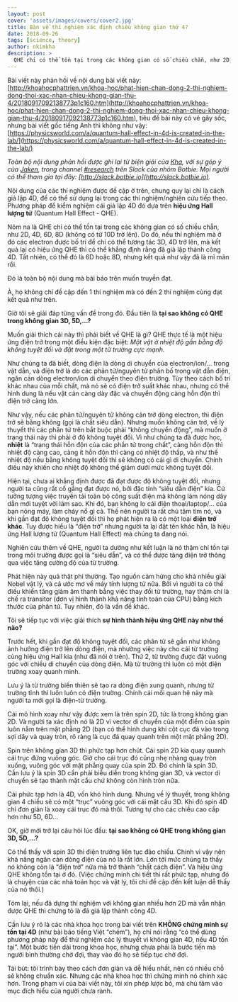 ```yaml
---
layout: post
cover: 'assets/images/covers/cover2.jpg'
title: Bàn về thí nghiệm xác định chiều không gian thứ 4?
date: 2018-09-26
tags: [science, theory]
author: nkimkha
description: >
  QHE chỉ có thể tồn tại trong các không gian có số chiều chẵn, như 2D, 4D, 6D, 8D (không có từ 10D trở lên). Do đó, nếu thí nghiệm mà ở đó các electron được bố trí để chỉ có thể tương tác 3D, 4D trở lên, mà kết quả lại có hiệu ứng QHE thì có thể khẳng định rằng đã giả lập thành công 4D. Tất nhiên, có thể đó là 6D hoặc 8D, nhưng kết quả như vậy đã là mĩ mãn rồi.
---
```


Bài viết này phản hồi về nội dung bài viết này: [http://khoahocphattrien.vn/khoa-hoc/phat-hien-chan-dong-2-thi-nghiem-dong-thoi-xac-nhan-chieu-khong-gian-thu-4/20180917092138773p1c160.htm](http://khoahocphattrien.vn/khoa-hoc/phat-hien-chan-dong-2-thi-nghiem-dong-thoi-xac-nhan-chieu-khong-gian-thu-4/20180917092138773p1c160.htm), tiêu đề bài này có vẻ gây sốc, nhưng bài viết gốc tiếng Anh thì không như vậy: [https://physicsworld.com/a/quantum-hall-effect-in-4d-is-created-in-the-lab/](https://physicsworld.com/a/quantum-hall-effect-in-4d-is-created-in-the-lab/)

_Toàn bộ nội dung phản hồi được ghi lại từ biện giải của [Kha](https://blog.botbie.io/author/nkimkha), với sự góp ý của [Jaken](https://blog.botbie.io/author/jaken), trong channel [#research](https://botbie.slack.com/messages/CCYFN5D2T/) trên Slack của nhóm Botbie. Mọi người có thể tham gia tại đây: [http://slack.botbie.io](http://slack.botbie.io)._

Nội dung của các thí nghiệm được đề cập ở trên, chung quy lại chỉ là cách giả lập 4D, để có thể sử dụng lại trong các thí nghiệm/nghiên cứu tiếp theo. Phương pháp để kiểm nghiệm cái giả lập 4D đó dựa trên **hiệu ứng Hall lượng tử** (Quantum Hall Effect - QHE).

Nôm na là QHE chỉ có thể tồn tại trong các không gian có số chiều chẵn, như 2D, 4D, 6D, 8D (không có từ 10D trở lên). Do đó, nếu thí nghiệm mà ở đó các electron được bố trí để chỉ có thể tương tác 3D, 4D trở lên, mà kết quả lại có hiệu ứng QHE thì có thể khẳng định rằng đã giả lập thành công 4D. Tất nhiên, có thể đó là 6D hoặc 8D, nhưng kết quả như vậy đã là mĩ mãn rồi.

Đó là toàn bộ nội dung mà bài báo trên muốn truyền đạt.

À, họ không chỉ đề cập đến 1 thí nghiệm mà có đến 2 thí nghiệm cùng đạt kết quả như trên.

Giờ tôi sẽ giải đáp từng vấn đề trong đó. Đầu tiên là **tại sao không có QHE trong không gian 3D, 5D,...?**

Muốn giải thích cái này thì phải biết về QHE là gì? QHE thực tế là một hiệu ứng điện trở trong một điều kiện đặc biệt: _Một vật ở nhiệt độ gần bằng độ không tuyệt đối và đặt trong một từ trường cực mạnh._

Như chúng ta đã biết, dòng điện là dòng di chuyển của electron/ion/... trong vật dẫn, và điện trở là do các phân tử/nguyên tử phân bố trong vật dẫn điện, ngăn cản dòng electron/ion di chuyển theo điện trường. Tùy theo cách bố trí khác nhau của mỗi chất, mà nó sẽ có điện trở suất khác nhau, nhưng có thể hình dung là nếu vật cản càng dày đặc và chuyển động càng hỗn độn thì điện trở càng lớn.

Như vậy, nếu các phân tử/nguyên tử không cản trở dòng electron, thì điện trở sẽ bằng không (gọi là chất siêu dẫn). Nhưng muốn không cản trở, về lý thuyết thì các phân tử trên bắt buộc phải “không chuyển động”, mà muốn ở trạng thái này thì phải ở độ không tuyệt đối. Vì như chúng ta đã được học, **nhiệt** là “trạng thái hỗn độn của các phần tử trong chất”, càng hỗn độn thì nhiệt độ càng cao, càng ít hỗn độn thì càng có nhiệt độ thấp, và như thế nhiệt độ nếu bằng không tuyệt đối thì sẽ không có cái gì di chuyển. Chính điều này khiến cho nhiệt độ không thể giảm dưới mức không tuyệt đối.

Hiện tại, chưa ai khẳng định được đã đạt được độ không tuyệt đối, nhưng người ta cũng rất cố gắng đạt được nó, bởi đặc tính “siêu dẫn điện” kia. Cứ tưởng tượng việc truyền tải toàn bộ công suất điện mà không làm nóng dây dẫn mới tuyệt vời làm sao. Khi đó, bạn không lo cái điện thoại/laptop/... của bạn nóng máy, làm cháy nổ gì cả. Thế nên người ta rất chú tâm tìm nó, và khi gần đạt độ không tuyệt đối thì họ phát hiện ra là có một loại **điện trở khác**. Tuy được hiểu là “điện trở” nhưng người ta lại đặt tên khác hẳn, là hiệu ứng Hall lượng tử (Quantum Hall Effect) mà chúng ta đang nói.

Nghiên cứu thêm về QHE, người ta dường như kết luận là nó thậm chí tồn tại trong môi trường được gọi là “siêu dẫn”, và có thể được tăng điện trở thông qua việc tăng cường độ của từ trường.

Phát hiện này quả thật phi thường. Tạo nguồn cảm hứng cho khá nhiều giải Nobel vật lý, và cả ước mơ về máy tính lượng tử nữa. Bởi vì người ta có thể điều khiển tăng giảm âm thanh bằng việc thay đổi từ trường, hay thậm chí là chế ra transitor (đơn vị hình thành khả năng tính toán của CPU) bằng kích thước của phân tử. Tuy nhiên, đó là vấn đề khác.

Tôi sẽ tiếp tục với việc giải thích **sự hình thành hiệu ứng QHE này như thế nào?**

Trước hết, khi gần đạt độ không tuyệt đối, các phân tử sẽ gần như không ảnh hưởng điện trở lên dòng điện, mà nhường việc này cho cái từ trường cùng hiệu ứng Hall kia (như đã nói ở trên). Thứ 2, từ trường được đặt vuông góc với chiều di chuyển của dòng điện. Mà từ trường thì luôn có một điện trường xoay quanh mình.

Lưu ý là từ trường biến thiên sẽ tạo ra dòng điện xung quanh, nhưng từ trường tĩnh thì luôn luôn có điện trường. Chính cái mối quan hệ này mà người ta mới gọi là điện-từ trường.

Cái mô hình xoay như vậy được xem là trên spin 2D, tức là trong không gian 2D. Và người ta xác định nó là 2D vì vector di chuyển của một điểm của spin luôn nằm trên mặt phẳng 2D (bạn có thể hình dung khi cột cục đá vào trong sợi dây và quay tròn, rõ ràng là cục đá quay quanh trên một mặt phẳng 2D).

Spin trên không gian 3D thì phức tạp hơn chút. Cái spin 2D kia quay quanh cái trục đứng vuông góc. Giờ cho cái trục đó cũng nhẹ nhàng quay tròn xuống, vuông góc với mặt phẳng quay của spin 2D. Đó chính là spin 3D. Cần lưu ý là spin 3D cần phải biểu diễn trong không gian 3D, và vector di chuyển sẽ tạo thành mặt cầu chứ không còn hình tròn nữa.

Cái phức tạp hơn là 4D, vốn khó hình dung. Nhưng về lý thuyết, trong không gian 4 chiều sẽ có một “trục” vuông góc với cái mặt cầu 3D. Khi đó spin 4D chỉ đơn giản là xoay cái trục đó mà thôi. Tương tự cho các chiều cao cấp hơn như 5D, 6D...

OK, giờ mới trở lại câu hỏi lúc đầu: **tại sao không có QHE trong không gian 3D, 5D,...?**

Có thể thấy với spin 3D thì điện trường liên tục đảo chiều. Chính vì vậy nên khả năng ngăn cản dòng điện của nó là rất lớn. Lớn tới mức chúng ta thấy nó không còn là “điện trở” nữa mà trở thành “chất cách điện”. Và hiệu ứng QHE không tồn tại ở đó. (Việc chứng minh chi tiết thì rất phức tạp, nhưng đó là chuyện của các nhà toán học và vật lý, tôi chỉ đề cập đến kết luận dễ thấy của nó thôi.)

Tóm lại, nếu đã dựng thí nghiệm với không gian nhiều hơn 2D mà vẫn nhận được QHE thì chứng tỏ là đã giả lập thành công 4D.

Cần lưu ý rõ là các nhà khoa học trong bài viết trên **KHÔNG chứng minh sự tồn tại 4D** (như bài báo tiếng Việt “chém”), họ chỉ nói rằng “có thể dùng phương pháp này để thử nghiệm các lý thuyết vì không gian 4D, nếu 4D tồn tại”. Một bước tiến dài trong khoa học, nhưng chưa phải là bước tiến mà người bình thường chờ đợi, thay vào đó họ sẽ tiếp tục chờ đợi.

Tái bút: tôi trình bày theo cách đơn giản và dễ hiểu nhất, nên có nhiều chỗ sẽ không chuẩn xác. Nhưng các nhà khoa học thì chứng minh nó chính xác hơn. Trong phạm vi của bài viết này, tôi xin phép lược bỏ, mà chú tâm vào mục đích hiểu của người chưa rành.
